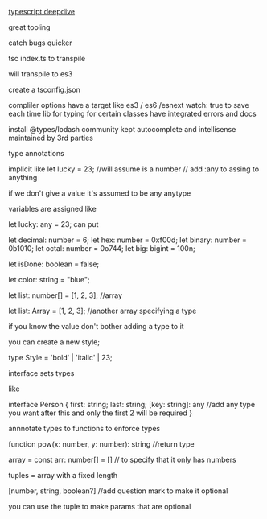 [typescript deepdive](https://www.youtube.com/redirect?q=https%3A%2F%2Fgithub.com%2Fbasarat%2Ftypescript-book&event=video_description&redir_token=QUFFLUhqbktzY1RUTHlMYVd5ZjdneGgwSU0waDhPWG1pQXxBQ3Jtc0tudUl4SDl3ODZNYkV5YmJ3VWdMTVUtb0d2emtZeTFFSzY5NXRRR2ZRQ1hXSkJHZVBBWVVnbldpM3FBbHFLZzJMY0UwSzhETVZrSk9WMzM4Tjhuc1dlNVFfOF95ZDI3ZHF1LW12M0xSY2lsSktmQnV5WQ%3D%3D&v=ahCwqrYpIuM)

great tooling

catch bugs quicker

tsc index.ts to transpile

will transpile to es3 

create a tsconfig.json

compliler options 
have a target like es3 / es6 /esnext 
watch: true to save each time 
lib  for typing for certain classes
have integrated errors and docs

install @types/lodash community kept autocomplete and intellisense maintained by 3rd parties

type annotations 

implicit like let lucky = 23; //will assume is a number 
// add :any to assing to anything 

if we don't give a value it's assumed to be any anytype

variables are assigned like 

let lucky: any = 23;
can put 

let decimal: number = 6;
let hex: number = 0xf00d;
let binary: number = 0b1010;
let octal: number = 0o744;
let big: bigint = 100n;

let isDone: boolean = false;

let color: string = "blue";

let list: number[] = [1, 2, 3]; //array 

let list: Array<number> = [1, 2, 3]; //another array specifying a type 

if you know the value don't bother adding a type to it


you can create a new style;

type Style = 'bold' | 'italic' | 23;


interface sets types 

like 

interface Person {
    first: string;
    last: string;
    [key: string]: any //add any type you want after this and only the first 2 will be required
}

annnotate types to functions to enforce types

function pow(x: number, y: number): string //return type 

array = 
const arr: number[] = [] // to specify that it only has numbers 

tuples = array with a fixed length 

[number, string, boolean?] //add question mark to make it optional 

you can use the tuple to make params that are optional 
